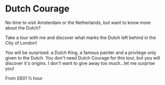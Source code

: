 # Dutch Courage

<span class="lead">No time to visit Amsterdam or the Netherlands, but want to
know more about the Dutch?</span>

Take a tour with me and discover what marks the Dutch left behind in the City of
London!

You will be surprised: a Dutch King, a famous painter and a privilege only given
to the Dutch. You don't need Dutch Courage for this tour, but you will discover
it's origins. I don't want to give away too much...let me surprise you!

From <span class="price">£60</span><span class="duration">1 &frac12; hour</span>
